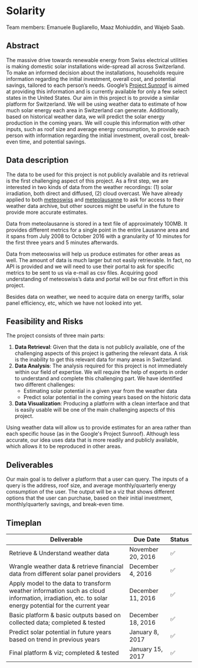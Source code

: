 # Solarity
Team members: Emanuele Bugliarello, Maaz Mohiuddin, and Wajeb Saab.

## Abstract
The massive drive towards renewable energy from Swiss electrical utilities is making domestic solar installations wide-spread all across Switzerland. To make an informed decision about the installations, households require information regarding the initial investment, overall cost, and potential savings, tailored to each person’s needs. Google’s [Project Sunroof](https://www.google.com/get/sunroof) is aimed at providing this information and is currently available for only a few select states in the United States. Our aim in this project is to provide a similar platform for Switzerland. We will be using weather data to estimate of how much solar energy each area in Switzerland can generate. Additionally, based on historical weather data, we will predict the solar energy production in the coming years. We will couple this information with other inputs, such as roof size and average energy consumption, to provide each person with information regarding the initial investment, overall cost, break-even time, and potential savings.

## Data description
The data to be used for this project is not publicly available and its retrieval is the first challenging aspect of this project.
As a first step, we are interested in two kinds of data from the weather recordings: (1) solar irradiation, both direct and diffused, (2) cloud overcast.
We have already applied to both [meteoswiss](http://www.meteoswiss.admin.ch/home.html?tab=overview) and [meteolausanne](http://meteolausanne.com/) to ask for access to their weather data archive, but other sources might be useful in the future to provide more accurate estimates.

Data from meteolausanne is stored in a text file of approximately 100MB. It provides different metrics for a single point in the entire Lausanne area and it spans from July 2008 to October 2016 with a granularity of 10 minutes for the first three years and 5 minutes afterwards.

Data from meteoswiss will help us produce estimates for other areas as well. The amount of data is much larger but not easily retrievable. In fact, no API is provided and we will need to use their portal to ask for specific metrics to be sent to us via e-mail as csv files. Acquiring good understanding of meteoswiss’s data and portal will be our first effort in this project.

Besides data on weather, we need to acquire data on energy tariffs, solar panel efficiency, etc, which we have not looked into yet.


## Feasibility and Risks
The project consists of three main parts:

1. **Data Retrieval**: Given that the data is not publicly available, one of the challenging aspects of this project is gathering the relevant data. A risk is the inability to get this relevant data for many areas in Switzerland.
2. **Data Analysis**: The analysis required for this project is not immediately within our field of expertise. We will require the help of experts in order to understand and complete this challenging part. We have identified two different challenges:
    * Estimating solar potential in a given year from the weather data
    * Predict solar potential in the coming years based on the historic data
3. **Data Visualization**: Producing a platform with a clean interface and that is easily  usable will be one of the main challenging aspects of this project.

Using weather data will allow us to provide estimates for an area rather than each specific house (as in the Google's Project Sunroof). Although less accurate, our idea uses data that is more readily and publicly available, which allows it to be reproduced in other areas.


## Deliverables
Our main goal is to deliver a platform that a user can query. The inputs of a query is the address, roof size, and average monthly/quarterly energy consumption of the user. The output will be a viz that shows different options that the user can purchase, based on their initial investment, monthly/quarterly savings, and break-even time.

## Timeplan

| Deliverable | Due Date | Status |
|----------|-------------|--------|
| Retrieve & Understand weather data  |  November 20, 2016 | :white_check_mark: |
| Wrangle weather data & retrieve financial data from different solar panel providers   |    December 4, 2016   | :white_check_mark: |
| Apply model to the data to transform weather information such as cloud information, irradiation, etc. to solar energy potential for the current year   | December 11, 2016 | :white_check_mark: |
| Basic platform & basic outputs based on collected data; completed & tested |    December 18, 2016   | :white_check_mark: |
| Predict solar potential in future years based on trend in previous years |    January 8, 2017   | :white_check_mark: |
| Final platform & viz; completed & tested   |    January 15, 2017   | :white_check_mark: |
